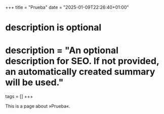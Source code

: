 +++
title = "Prueba"
date = "2025-01-09T22:26:40+01:00"

#
# description is optional
#
# description = "An optional description for SEO. If not provided, an automatically created summary will be used."

tags = []
+++

This is a page about »Prueba«.
